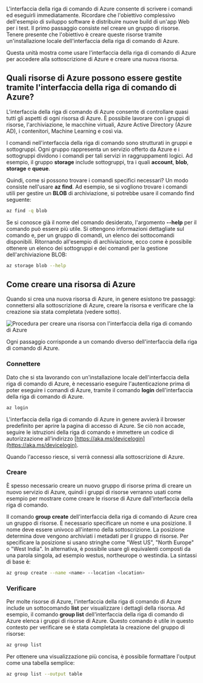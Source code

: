 L'interfaccia della riga di comando di Azure consente di scrivere i comandi ed eseguirli immediatamente. Ricordare che l'obiettivo complessivo dell'esempio di sviluppo software è distribuire nuove build di un'app Web per i test. Il primo passaggio consiste nel creare un gruppo di risorse. Tenere presente che l'obiettivo è creare queste risorse tramite un'installazione locale dell'interfaccia della riga di comando di Azure. 

Questa unità mostra come usare l'interfaccia della riga di comando di Azure per accedere alla sottoscrizione di Azure e creare una nuova risorsa.

## <a name="what-azure-resources-can-be-managed-using-the-azure-cli"></a>Quali risorse di Azure possono essere gestite tramite l'interfaccia della riga di comando di Azure?
L'interfaccia della riga di comando di Azure consente di controllare quasi tutti gli aspetti di ogni risorsa di Azure. È possibile lavorare con i gruppi di risorse, l'archiviazione, le macchine virtuali, Azure Active Directory (Azure AD), i contenitori, Machine Learning e così via.

I comandi nell'interfaccia della riga di comando sono strutturati in gruppi e sottogruppi. Ogni gruppo rappresenta un servizio offerto da Azure e i sottogruppi dividono i comandi per tali servizi in raggruppamenti logici. Ad esempio, il gruppo **storage** include sottogruppi, tra i quali **account**, **blob**, **storage** e **queue**.

Quindi, come si possono trovare i comandi specifici necessari? Un modo consiste nell'usare **az find**. Ad esempio, se si vogliono trovare i comandi utili per gestire un **BLOB** di archiviazione, si potrebbe usare il comando find seguente:

```bash
az find -q blob
```

Se si conosce già il nome del comando desiderato, l'argomento **--help** per il comando può essere più utile. Si ottengono informazioni dettagliate sul comando e, per un gruppo di comandi, un elenco dei sottocomandi disponibili. Ritornando all'esempio di archiviazione, ecco come è possibile ottenere un elenco dei sottogruppi e dei comandi per la gestione dell'archiviazione BLOB:

```bash
az storage blob --help
```

## <a name="how-to-create-an-azure-resource"></a>Come creare una risorsa di Azure
Quando si crea una nuova risorsa di Azure, in genere esistono tre passaggi: connettersi alla sottoscrizione di Azure, creare la risorsa e verificare che la creazione sia stata completata (vedere sotto).

![Procedura per creare una risorsa con l'interfaccia della riga di comando di Azure](../media-drafts/4-create-resources-overview.png)

Ogni passaggio corrisponde a un comando diverso dell'interfaccia della riga di comando di Azure.

### <a name="connect"></a>Connettere
Dato che si sta lavorando con un'installazione locale dell'interfaccia della riga di comando di Azure, è necessario eseguire l'autenticazione prima di poter eseguire i comandi di Azure, tramite il comando **login** dell'interfaccia della riga di comando di Azure. 

```bash
az login
```

L'interfaccia della riga di comando di Azure in genere avvierà il browser predefinito per aprire la pagina di accesso di Azure. Se ciò non accade, seguire le istruzioni della riga di comando e immettere un codice di autorizzazione all'indirizzo [https://aka.ms/devicelogin](https://aka.ms/devicelogin).

Quando l'accesso riesce, si verrà connessi alla sottoscrizione di Azure. 

### <a name="create"></a>Creare
È spesso necessario creare un nuovo gruppo di risorse prima di creare un nuovo servizio di Azure, quindi i gruppi di risorse verranno usati come esempio per mostrare come creare le risorse di Azure dall'interfaccia della riga di comando.

Il comando **group create** dell'interfaccia della riga di comando di Azure crea un gruppo di risorse. È necessario specificare un nome e una posizione. Il nome deve essere univoco all'interno della sottoscrizione. La posizione determina dove vengono archiviati i metadati per il gruppo di risorse. Per specificare la posizione si usano stringhe come "West US", "North Europe" o "West India". In alternativa, è possibile usare gli equivalenti composti da una parola singola, ad esempio westus, northeurope o westindia. La sintassi di base è:

```bash
az group create --name <name> --location <location>
```

### <a name="verify"></a>Verificare
Per molte risorse di Azure, l'interfaccia della riga di comando di Azure include un sottocomando **list** per visualizzare i dettagli della risorsa. Ad esempio, il comando **group list** dell'interfaccia della riga di comando di Azure elenca i gruppi di risorse di Azure. Questo comando è utile in questo contesto per verificare se è stata completata la creazione del gruppo di risorse:

```bash
az group list
```

Per ottenere una visualizzazione più concisa, è possibile formattare l'output come una tabella semplice:

```bash
az group list --output table
```
